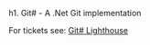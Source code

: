 h1. Git# - A .Net Git implementation

For tickets see: [Git# Lighthouse](http://gitsharp.lighthouseapp.com/dashboard)